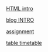 [HTML intro](/class_notes/html/index.html.html)

[blog INTRO](/class_notes/html/blog.html.html)

[assignment](/assingments/assignments_1.html)

[table timetable](/html_tables/table.html.html)